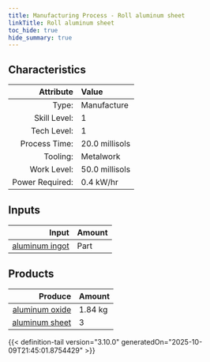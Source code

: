```yaml
---
title: Manufacturing Process - Roll aluminum sheet
linkTitle: Roll aluminum sheet
toc_hide: true
hide_summary: true
---
```

<!-- This is generated by the MarsSim HelpGenertor, do not edit. -->


## Characteristics

| Attribute      | Value |
|--------:|:------|
|Type:|Manufacture|
|Skill Level:|1|
|Tech Level:|1|
|Process Time:|20.0 millisols|
|Tooling:|Metalwork|
|Work Level:|50.0 millisols|
|Power Required:|0.4 kW/hr|

## Inputs

| Input      | Amount |
|--------:|:------|
|[aluminum ingot](/docs/definitions/part/aluminum-ingot)|Part|2|

## Products


| Produce      | Amount |
|--------:|:------|
|[aluminum oxide](/docs/definitions/resource/aluminum-oxide)|1.84 kg|
|[aluminum sheet](/docs/definitions/part/aluminum-sheet)|3|



{{< definition-tail version="3.10.0" generatedOn="2025-10-09T21:45:01.8754429" >}}



